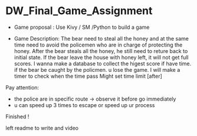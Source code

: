 # DW_Final_Game_Assignment

* Game proposal : 
Use Kivy / SM /Python to build a game 

* Game Description:
The bear need to steal all the honey and at the same time need to avoid the policemen who are in charge of protecting the honey. After the bear steals all the honey, he still need to reture back to initial state. If the bear leave the house with honey left, it will not get full scores. I wanna make a database to collect the higest score if have time. if the bear be caught by the policmen. u lose the game. I will make a timer to check when the time pass Might set time limit [after]


Pay attention: 
* the police are in specific route -> observe it before go immediately 
* u can speed up 3 times to escape or speed up ur process 

Finished !

left readme to write and video
